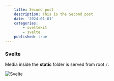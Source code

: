 ```yaml
---
    title: Second post
    description: This is the Second post
    date: '2024-01-01'
    categories:
        - sveltekit
        - svelte
    published: true
---
```


### Svelte

Media inside the **static** folder is served from root `/`.

![Svelte](/favicon.png)

```ts

```
